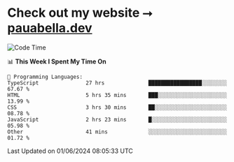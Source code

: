 # Check out my website ⭢ [pauabella.dev](https://pauabella.dev)

<!--START_SECTION:waka-->
![Code Time](http://img.shields.io/badge/Code%20Time-3%2C413%20hrs%2021%20mins-blue)

📊 **This Week I Spent My Time On** 

```text
💬 Programming Languages: 
TypeScript               27 hrs              █████████████████░░░░░░░░   67.67 % 
HTML                     5 hrs 35 mins       ███░░░░░░░░░░░░░░░░░░░░░░   13.99 % 
CSS                      3 hrs 30 mins       ██░░░░░░░░░░░░░░░░░░░░░░░   08.78 % 
JavaScript               2 hrs 23 mins       █░░░░░░░░░░░░░░░░░░░░░░░░   05.98 % 
Other                    41 mins             ░░░░░░░░░░░░░░░░░░░░░░░░░   01.72 % 
```


 Last Updated on 01/06/2024 08:05:33 UTC
<!--END_SECTION:waka-->
